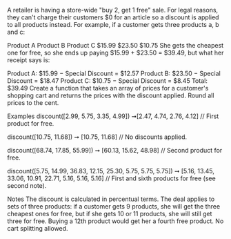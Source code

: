A retailer is having a store-wide "buy 2, get 1 free" sale. For legal reasons, they can't charge their customers $0 for an article so a discount is applied to all products instead. For example, if a customer gets three products a, b and c:

Product A	Product B	Product C
$15.99	$23.50	$10.75
She gets the cheapest one for free, so she ends up paying $15.99 + $23.50 = $39.49, but what her receipt says is:

Product A: $15.99 − Special Discount = $12.57
Product B: $23.50 − Special Discount = $18.47
Product C: $10.75 − Special Discount = $8.45
Total: $39.49
Create a function that takes an array of prices for a customer's shopping cart and returns the prices with the discount applied. Round all prices to the cent.

Examples
discount([2.99, 5.75, 3.35, 4.99]) ➞[2.47, 4.74, 2.76, 4.12]
// First product for free.

discount([10.75, 11.68]) ➞ [10.75, 11.68]
// No discounts applied.

discount([68.74, 17.85, 55.99]) ➞ [60.13, 15.62, 48.98]
// Second product for free.

discount([5.75, 14.99, 36.83, 12.15, 25.30, 5.75, 5.75, 5.75]) ➞ [5.16, 13.45, 33.06, 10.91, 22.71, 5.16, 5.16, 5.16]
// First and sixth products for free (see second note).

Notes
The discount is calculated in percentual terms.
The deal applies to sets of three products: if a customer gets 9 products, she will get the three cheapest ones for free, but if she gets 10 or 11 products, she will still get three for free. Buying a 12th product would get her a fourth free product.
No cart splitting allowed.